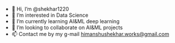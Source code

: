 - 👋 Hi, I’m @shekhar1220
- 👀 I’m interested in Data Science
- 🌱 I’m currently learning AI&ML deep learning
- 💞️ I’m looking to collaborate on AI&ML projects
- 📫 Contact me by my g-mail himanshushekhar.works@gmail.com

<!---
shekhar1220/shekhar1220 is a ✨ special ✨ repository because its `README.md` (this file) appears on your GitHub profile.
You can click the Preview link to take a look at your changes.
--->
